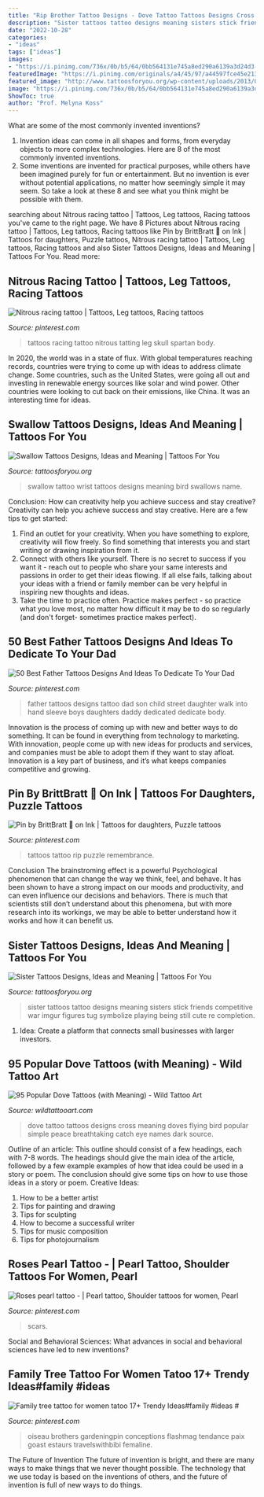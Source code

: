 ```yaml
---
title: "Rip Brother Tattoo Designs - Dove Tattoo Tattoos Designs Cross Meaning Doves Flying Bird Popular Simple Peace Breathtaking Catch Eye Names Dark Source"
description: "Sister tattoos tattoo designs meaning sisters stick friends competitive war imgur figures tug symbolize playing being still cute re completion"
date: "2022-10-28"
categories:
- "ideas"
tags: ["ideas"]
images:
- "https://i.pinimg.com/736x/0b/b5/64/0bb564131e745a8ed290a6139a3d24d3--racing-tattoos-auto.jpg"
featuredImage: "https://i.pinimg.com/originals/a4/45/97/a44597fce45e21305a1ce8b2b7103b40.jpg"
featured_image: "http://www.tattoosforyou.org/wp-content/uploads/2013/09/Swallow-Wrist-Tattoo-603x1024.jpg"
image: "https://i.pinimg.com/736x/0b/b5/64/0bb564131e745a8ed290a6139a3d24d3--racing-tattoos-auto.jpg"
ShowToc: true
author: "Prof. Melyna Koss"
---
```



What are some of the most commonly invented inventions?
1. Invention ideas can come in all shapes and forms, from everyday objects to more complex technologies. Here are 8 of the most commonly invented inventions.
2. Some inventions are invented for practical purposes, while others have been imagined purely for fun or entertainment. But no invention is ever without potential applications, no matter how seemingly simple it may seem. So take a look at these 8 and see what you think might be possible with them.

	

		
searching about Nitrous racing tattoo | Tattoos, Leg tattoos, Racing tattoos you've came to the right page. We have 8 Pictures about Nitrous racing tattoo | Tattoos, Leg tattoos, Racing tattoos like Pin by BrittBratt 💋 on Ink | Tattoos for daughters, Puzzle tattoos, Nitrous racing tattoo | Tattoos, Leg tattoos, Racing tattoos and also Sister Tattoos Designs, Ideas and Meaning | Tattoos For You. Read more:
		
    
## Nitrous Racing Tattoo | Tattoos, Leg Tattoos, Racing Tattoos

<img loading=lazy src="https://i.pinimg.com/736x/0b/b5/64/0bb564131e745a8ed290a6139a3d24d3--racing-tattoos-auto.jpg" onerror="this.onerror=null;this.src='https://tse4.mm.bing.net/th?id=OIP.2f_CUNcOwbrx9Egxd-TBoAAAAA&amp;pid=15.1';" alt="Nitrous racing tattoo | Tattoos, Leg tattoos, Racing tattoos">

_Source: pinterest.com_

>tattoos racing tattoo nitrous tatting leg skull spartan body. 

	

In 2020, the world was in a state of flux. With global temperatures reaching records, countries were trying to come up with ideas to address climate change. Some countries, such as the United States, were going all out and investing in renewable energy sources like solar and wind power. Other countries were looking to cut back on their emissions, like China. It was an interesting time for ideas.

    
## Swallow Tattoos Designs, Ideas And Meaning | Tattoos For You

<img loading=lazy src="http://www.tattoosforyou.org/wp-content/uploads/2013/09/Swallow-Wrist-Tattoo-603x1024.jpg" onerror="this.onerror=null;this.src='https://tse1.mm.bing.net/th?id=OIP.FWRh82SgGYRdARvODh7NrQHaMk&amp;pid=15.1';" alt="Swallow Tattoos Designs, Ideas and Meaning | Tattoos For You">

_Source: tattoosforyou.org_

>swallow tattoo wrist tattoos designs meaning bird swallows name. 

	

Conclusion: How can creativity help you achieve success and stay creative?
Creativity can help you achieve success and stay creative. Here are a few tips to get started: 
1. Find an outlet for your creativity. When you have something to explore, creativity will flow freely. So find something that interests you and start writing or drawing inspiration from it. 
2. Connect with others like yourself. There is no secret to success if you want it - reach out to people who share your same interests and passions in order to get their ideas flowing. If all else fails, talking about your ideas with a friend or family member can be very helpful in inspiring new thoughts and ideas. 
3. Take the time to practice often. Practice makes perfect - so practice what you love most, no matter how difficult it may be to do so regularly (and don't forget- sometimes practice makes perfect).

    
## 50 Best Father Tattoos Designs And Ideas To Dedicate To Your Dad

<img loading=lazy src="https://i.pinimg.com/736x/e4/f3/04/e4f3046380187a4d22df8aed2a7e758d.jpg" onerror="this.onerror=null;this.src='https://tse3.mm.bing.net/th?id=OIP.OV4-xm1ide41nlUR-OsW-gHaLH&amp;pid=15.1';" alt="50 Best Father Tattoos Designs And Ideas To Dedicate To Your Dad">

_Source: pinterest.com_

>father tattoos designs tattoo dad son child street daughter walk into hand sleeve boys daughters daddy dedicated dedicate body. 

	

Innovation is the process of coming up with new and better ways to do something. It can be found in everything from technology to marketing. With innovation, people come up with new ideas for products and services, and companies must be able to adopt them if they want to stay afloat. Innovation is a key part of business, and it’s what keeps companies competitive and growing.

    
## Pin By BrittBratt 💋 On Ink | Tattoos For Daughters, Puzzle Tattoos

<img loading=lazy src="https://i.pinimg.com/originals/a4/45/97/a44597fce45e21305a1ce8b2b7103b40.jpg" onerror="this.onerror=null;this.src='https://tse3.mm.bing.net/th?id=OIP.4B_4buoJXJBWe6PRH-D3YAHaJ4&amp;pid=15.1';" alt="Pin by BrittBratt 💋 on Ink | Tattoos for daughters, Puzzle tattoos">

_Source: pinterest.com_

>tattoos tattoo rip puzzle remembrance. 

	

Conclusion
The brainstroming effect is a powerful Psychological phenomenon that can change the way we think, feel, and behave. It has been shown to have a strong impact on our moods and productivity, and can even influence our decisions and behaviors. There is much that scientists still don’t understand about this phenomena, but with more research into its workings, we may be able to better understand how it works and how it can benefit us.

    
## Sister Tattoos Designs, Ideas And Meaning | Tattoos For You

<img loading=lazy src="http://www.tattoosforyou.org/wp-content/uploads/2013/09/Sister-Tattoo.jpg" onerror="this.onerror=null;this.src='https://tse1.mm.bing.net/th?id=OIP.ZLCTWeppzkbcwuKIe3maYwHaFj&amp;pid=15.1';" alt="Sister Tattoos Designs, Ideas and Meaning | Tattoos For You">

_Source: tattoosforyou.org_

>sister tattoos tattoo designs meaning sisters stick friends competitive war imgur figures tug symbolize playing being still cute re completion. 

	

1. Idea: Create a platform that connects small businesses with larger investors.

    
## 95 Popular Dove Tattoos (with Meaning) - Wild Tattoo Art

<img loading=lazy src="https://www.wildtattooart.com/wp-content/uploads/2017/03/dove-tattoo-design-15121627.jpg" onerror="this.onerror=null;this.src='https://tse4.mm.bing.net/th?id=OIP.jThC9cdyvWLwqMWBN0CqRAHaHa&amp;pid=15.1';" alt="95 Popular Dove Tattoos (with Meaning) - Wild Tattoo Art">

_Source: wildtattooart.com_

>dove tattoo tattoos designs cross meaning doves flying bird popular simple peace breathtaking catch eye names dark source. 

	

Outline of an article: This outline should consist of a few headings, each with 7-8 words. The headings should give the main idea of the article, followed by a few example examples of how that idea could be used in a story or poem. The conclusion should give some tips on how to use those ideas in a story or poem.
Creative Ideas:

1. How to be a better artist 
2. Tips for painting and drawing 
3. Tips for sculpting 
4. How to become a successful writer 
5. Tips for music composition 
6. Tips for photojournalism 

    
## Roses Pearl Tattoo - | Pearl Tattoo, Shoulder Tattoos For Women, Pearl

<img loading=lazy src="https://i.pinimg.com/736x/fd/2d/e1/fd2de1ccf8800cc0d36f738701edbb27.jpg" onerror="this.onerror=null;this.src='https://tse4.mm.bing.net/th?id=OIP.iYBw5RwWHqAFMtepoEcbhQHaHa&amp;pid=15.1';" alt="Roses pearl tattoo - | Pearl tattoo, Shoulder tattoos for women, Pearl">

_Source: pinterest.com_

>scars. 

	

Social and Behavioral Sciences: What advances in social and behavioral sciences have led to new inventions?
 

    
## Family Tree Tattoo For Women Tatoo 17+ Trendy Ideas#family #ideas #

<img loading=lazy src="https://i.pinimg.com/736x/6b/6a/1b/6b6a1b35d4c60fcecf8bac9b22ea8d8f.jpg" onerror="this.onerror=null;this.src='https://tse4.mm.bing.net/th?id=OIP.uBoHuN2uTqgfmruTjNIJgQAAAA&amp;pid=15.1';" alt="Family tree tattoo for women tatoo 17+ Trendy Ideas#family #ideas #">

_Source: pinterest.com_

>oiseau brothers gardeningpin conceptions flashmag tendance paix goast estaurs travelswithbibi femaline. 

	

The Future of Invention
The future of invention is bright, and there are many ways to make things that we never thought possible. The technology that we use today is based on the inventions of others, and the future of invention is full of new ways to do things.

